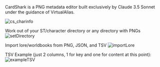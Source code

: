 CardShark is a PNG metadata editor built exclusively by Claude 3.5 Sonnet under the guidance of VirtualAlias.

![cs_charinfo](https://github.com/user-attachments/assets/356830b4-1ee4-441f-92e5-7b52304f7771)

Work out of your ST/character directory or any directory with PNGs
![setDirectory](https://github.com/user-attachments/assets/f80a3c82-e396-4434-a580-c3a1e1275bae)

Import lore/worldbooks from PNG, JSON, and TSV
![importLore](https://github.com/user-attachments/assets/54c5eb6f-2f92-496a-9efd-29c4399e07bc)

TSV Example (just 2 columns, 1 for key and one for content at this point):
![exampleTSV](https://github.com/user-attachments/assets/a6e4fe3e-e4c1-4644-8240-3cdea105cac4)
